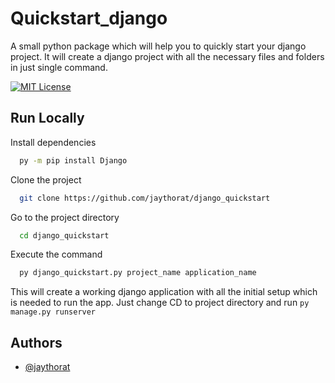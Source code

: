 # Quickstart_django

A small python package which will help you to quickly start your django project. It will create a django project with all the necessary files and folders in just single command.


[![MIT License](https://img.shields.io/badge/License-MIT-green.svg)](https://choosealicense.com/licenses/mit/)


## Run Locally

Install dependencies

```bash
  py -m pip install Django
```

Clone the project

```bash
  git clone https://github.com/jaythorat/django_quickstart
```

Go to the project directory

```bash
  cd django_quickstart
```

Execute the command

```bash
  py django_quickstart.py project_name application_name
```

This will create a working django application with all the initial setup which is needed to run the app. Just change CD to project directory and run `py manage.py runserver`


## Authors

- [@jaythorat](https://www.github.com/jaythorat)
